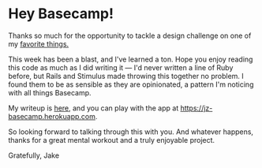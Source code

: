 # Hey Basecamp!

Thanks so much for the opportunity to tackle a design challenge on one of my [favorite things.](https://beta.jakezien.com/favorites)

This week has been a blast, and I've learned a ton. Hope you enjoy reading this code as much as I did writing it — I'd never written a line of Ruby before, but Rails and Stimulus made throwing this together no problem. I found them to be as sensible as they are opinionated, a pattern I'm noticing with all things Basecamp.

My writeup is [here](https://beta.jakezien.com/basecamp), and you can play with the app at https://jz-basecamp.herokuapp.com. 

So looking forward to talking through this with you. And whatever happens, thanks for a great mental workout and a truly enjoyable project.

Gratefully,
Jake
